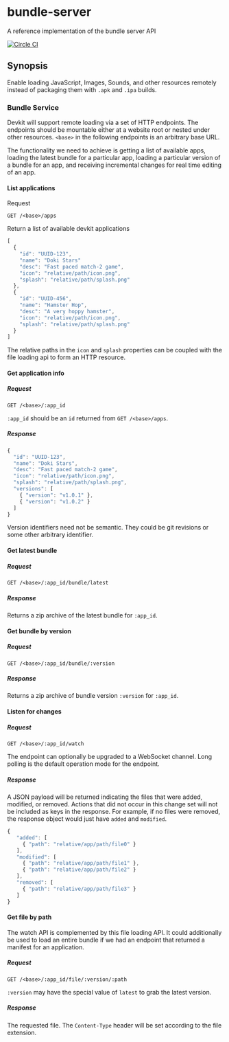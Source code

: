 bundle-server
=============

A reference implementation of the bundle server API

[![Circle CI](https://circleci.com/gh/gameclosure/bundle-server/tree/master.svg?style=svg&circle-token=a07450db8207856d1b35a94ae027b6986cf7671f)](https://circleci.com/gh/gameclosure/bundle-server/tree/master)
## Synopsis

Enable loading JavaScript, Images, Sounds, and other resources remotely instead
of packaging them with `.apk` and `.ipa` builds.

### Bundle Service

Devkit will support remote loading via a set of HTTP endpoints. The endpoints
should be mountable either at a website root or nested under other resources.
`<base>` in the following endpoints is an arbitrary base URL.

The functionality we need to achieve is getting a list of available apps,
loading the latest bundle for a particular app, loading a particular version of
a bundle for an app, and receiving incremental changes for real time editing of
an app.

#### List applications

Request

```http
GET /<base>/apps
```

Return a list of available devkit applications

```js
[
  {
    "id": "UUID-123",
    "name": "Doki Stars"
    "desc": "Fast paced match-2 game",
    "icon": "relative/path/icon.png",
    "splash": "relative/path/splash.png"
  },
  {
    "id": "UUID-456",
    "name": "Hamster Hop",
    "desc": "A very hoppy hamster",
    "icon": "relative/path/icon.png",
    "splash": "relative/path/splash.png"
  }
]
```

The relative paths in the `icon` and `splash` properties can be coupled with the
file loading api to form an HTTP resource.

#### Get application info

##### Request

```http
GET /<base>/:app_id
```

`:app_id` should be an `id` returned from `GET /<base>/apps`.

##### Response

```js
{
  "id": "UUID-123",
  "name": "Doki Stars",
  "desc": "Fast paced match-2 game",
  "icon": "relative/path/icon.png",
  "splash": "relative/path/splash.png",
  "versions": [
    { "version": "v1.0.1" },
    { "version": "v1.0.2" }
  ]
}
```

Version identifiers need not be semantic. They could be git revisions or some
other arbitrary identifier.

#### Get latest bundle

##### Request

```http
GET /<base>/:app_id/bundle/latest
```

##### Response

Returns a zip archive of the latest bundle for `:app_id`.

#### Get bundle by version

##### Request

```http
GET /<base>/:app_id/bundle/:version
```

##### Response

Returns a zip archive of bundle version `:version` for `:app_id`.

#### Listen for changes

##### Request

```http
GET /<base>/:app_id/watch
```

The endpoint can optionally be upgraded to a WebSocket channel. Long polling is
the default operation mode for the endpoint.

##### Response

A JSON payload will be returned indicating the files that were added, modified,
or removed. Actions that did not occur in this change set will not be included
as keys in the response. For example, if no files were removed, the response
object would just have `added` and `modified`.

```js
{
   "added": [
     { "path": "relative/app/path/file0" }
   ],
   "modified": [
     { "path": "relative/app/path/file1" },
     { "path": "relative/app/path/file2" }
   ],
   "removed": [
     { "path": "relative/app/path/file3" }
   ]
}
```

#### Get file by path

The watch API is complemented by this file loading API. It could additionally be
used to load an entire bundle if we had an endpoint that returned a manifest for
an application.

##### Request

```http
GET /<base>/:app_id/file/:version/:path
```

`:version` may have the special value of `latest` to grab the latest version.

##### Response

The requested file. The `Content-Type` header will be set according to the file
extension.
